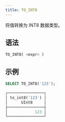 ```yaml
---
title: TO_INT8
---
```


将值转换为 INT8 数据类型。

## 语法

```sql
TO_INT8( <expr> )
```

## 示例

```sql
SELECT TO_INT8('123');

┌────────────────┐
│ to_int8('123') │
│      UInt8     │
├────────────────┤
│            123 │
└────────────────┘
```